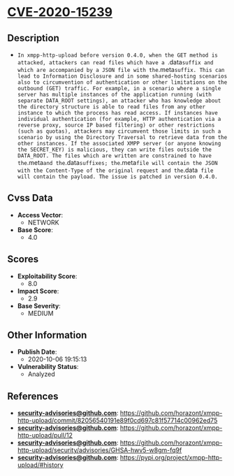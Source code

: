 
# [CVE-2020-15239](https://cve.mitre.org/cgi-bin/cvename.cgi?name=CVE-2020-15239)

## Description

- `In xmpp-http-upload before version 0.4.0, when the GET method is attacked, attackers can read files which have a `.data` suffix and which are accompanied by a JSON file with the `.meta` suffix. This can lead to Information Disclosure and in some shared-hosting scenarios also to circumvention of authentication or other limitations on the outbound (GET) traffic. For example, in a scenario where a single server has multiple instances of the application running (with separate DATA_ROOT settings), an attacker who has knowledge about the directory structure is able to read files from any other instance to which the process has read access. If instances have individual authentication (for example, HTTP authentication via a reverse proxy, source IP based filtering) or other restrictions (such as quotas), attackers may circumvent those limits in such a scenario by using the Directory Traversal to retrieve data from the other instances. If the associated XMPP server (or anyone knowing the SECRET_KEY) is malicious, they can write files outside the DATA_ROOT. The files which are written are constrained to have the `.meta` and the `.data` suffixes; the `.meta` file will contain the JSON with the Content-Type of the original request and the `.data` file will contain the payload. The issue is patched in version 0.4.0.`

## Cvss Data

- **Access Vector**:
  - NETWORK
- **Base Score**:
  - 4.0

## Scores

- **Exploitability Score**:
  - 8.0
- **Impact Score**:
  - 2.9
- **Base Severity**:
  - MEDIUM

## Other Information

- **Publish Date**:
  - 2020-10-06 19:15:13
- **Vulnerability Status**:
  - Analyzed

## References

- **security-advisories@github.com**: https://github.com/horazont/xmpp-http-upload/commit/82056540191e89f0cd697c81f57714c00962ed75
- **security-advisories@github.com**: https://github.com/horazont/xmpp-http-upload/pull/12
- **security-advisories@github.com**: https://github.com/horazont/xmpp-http-upload/security/advisories/GHSA-hwv5-w8gm-fq9f
- **security-advisories@github.com**: https://pypi.org/project/xmpp-http-upload/#history
